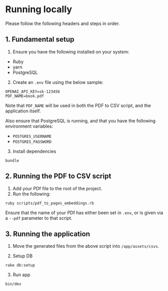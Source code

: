 # Running locally

Please follow the following headers and steps in order.

## 1. Fundamental setup

1. Ensure you have the following installed on your system:

- Ruby
- yarn
- PostgreSQL

2. Create an `.env` file using the below sample:

```
OPENAI_API_KEY=sk-123456
PDF_NAME=book.pdf
```

Note that `PDF_NAME` will be used in both the PDF to CSV script, and the application itself.

Also ensure that PostgreSQL is running, and that you have the following environment variables:

- `POSTGRES_USERNAME`
- `POSTGRES_PASSWORD`

3. Install dependencies

```
bundle
```

## 2. Running the PDF to CSV script

1. Add your PDf file to the root of the project.
2. Run the following:

```
ruby scripts/pdf_to_pages_embeddings.rb
```

Ensure that the name of your PDf has either been set in `.env`, or is given via a `--pdf` parameter to that script.

## 3. Running the application

1. Move the generated files from the above script into `/app/assets/csvs`.

2. Setup DB

```
rake db:setup
```

3. Run app

```
bin/dev
```
